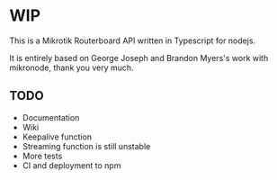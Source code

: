 # WIP

This is a Mikrotik Routerboard API written in Typescript for nodejs.

It is entirely based on George Joseph and Brandon Myers's work with mikronode, thank you very much.

## TODO

 * Documentation
 * Wiki
 * Keepalive function
 * Streaming function is still unstable
 * More tests
 * CI and deployment to npm
 